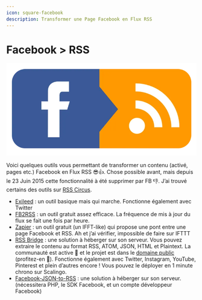 ```yaml
---
icon: square-facebook
description: Transformer une Page Facebook en Flux RSS
---
```


# Facebook > RSS

![](<../../.gitbook/assets/image (8) (1) (1).png>)

Voici quelques outils vous permettant de transformer un contenu (activé, pages etc.) Facebook en Flux RSS 😎👍. Chose possible avant, mais depuis le 23 Juin 2015 cette fonctionnalité à été supprimer par FB 👎. J’ai trouvé certains des outils sur [RSS Circus](https://www.scoop.it/t/rss).

* [Exileed](http://feed.exileed.com/) : un outil basique mais qui marche. Fonctionne également avec Twitter
* [FB2RSS](http://fb2rss.altervista.org/) : un outil gratuit assez efficace. La fréquence de mis à jour du flux se fait une fois par heure.
* [Zapier](https://zapier.com/) : un outil gratuit (un IFFT-like) qui propose une pont entre une page Facebook et RSS. Ah et j’ai vérifier, impossible de faire sur IFTTT
* [RSS Bridge](https://github.com/RSS-Bridge/rss-bridge) : une solution à héberger sur son serveur. Vous pouvez extraire le contenu au format RSS, ATOM, JSON, HTML et Plaintext. La communauté est active 🤘 et le projet est dans le [domaine public](https://github.com/RSS-Bridge/rss-bridge/blob/master/UNLICENSE) (profitez-en 👋). Fonctionne également avec Twitter, Instagram, YouTube, Pinterest et plein d’autres encore ! Vous pouvez le déployer en 1 minute chrono sur Scalingo.
* [Facebook-JSON-to-RSS](https://github.com/khawkins98/facebook-json-to-rss) : une solution à héberger sur son serveur. (nécessitera PHP, le SDK Facebook, et un compte développeur Facebook)
